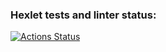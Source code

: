 ### Hexlet tests and linter status:
[![Actions Status](https://github.com/pinyaevv/fullstack-javascript-project-4/actions/workflows/hexlet-check.yml/badge.svg)](https://github.com/pinyaevv/fullstack-javascript-project-4/actions)